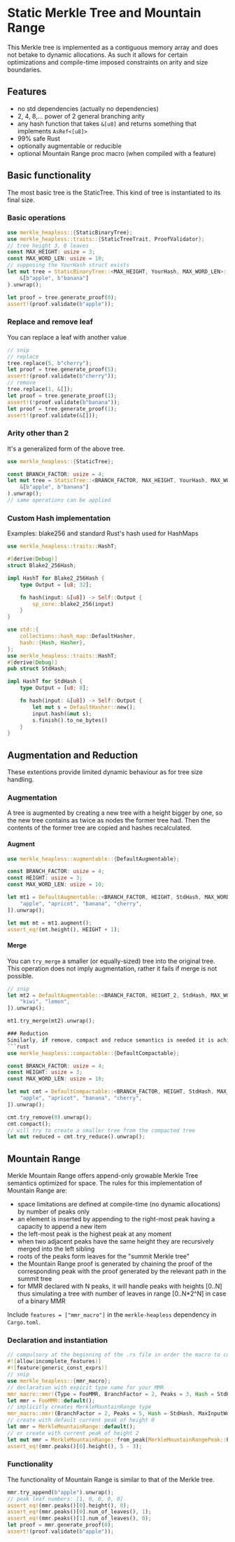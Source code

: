 # Static Merkle Tree and Mountain Range
This Merkle tree is implemented as a contiguous memory array and does not betake to dynamic allocations.
As such it allows for certain optimizations and compile-time imposed constraints on arity and size boundaries.

## Features
- no std dependencies (actually no dependencies)
- 2, 4, 8,... power of 2 general branching arity
- any hash function that takes ```&[u8]``` and returns something that implements ```AsRef<[u8]>```
- 99% safe Rust 
- optionally augmentable or reducible 
- optional Mountain Range proc macro (when compiled with a feature)

## Basic functionality
The most basic tree is the StaticTree.
This kind of tree is instantiated to its final size.

### Basic operations
```rust
use merkle_heapless::{StaticBinaryTree};
use merkle_heapless::traits::{StaticTreeTrait, ProofValidator};
// tree height 3, 8 leaves
const MAX_HEIGHT: usize = 3;
const MAX_WORD_LEN: usize = 10;
// supposing the YourHash struct exists
let mut tree = StaticBinaryTree::<MAX_HEIGHT, YourHash, MAX_WORD_LEN>::try_from(
    &[b"apple", b"banana"]
).unwrap();

let proof = tree.generate_proof(0);
assert!(proof.validate(b"apple"));
```
### Replace and remove leaf
You can replace a leaf with another value
```rust
// snip
// replace
tree.replace(5, b"cherry");
let proof = tree.generate_proof(5);
assert!(proof.validate(b"cherry"));
// remove
tree.replace(1, &[]);
let proof = tree.generate_proof(1);
assert!(!proof.validate(b"banana"));
let proof = tree.generate_proof(1);
assert!(proof.validate(&[]));
```
### Arity other than 2
It's a generalized form of the above tree.
```rust
use merkle_heapless::{StaticTree};

const BRANCH_FACTOR: usize = 4;
let mut tree = StaticTree::<BRANCH_FACTOR, MAX_HEIGHT, YourHash, MAX_WORD_LEN>::try_from(
    &[b"apple", b"banana"]
).unwrap();
// same operations can be applied
```

### Custom Hash implementation
Examples: blake256 and standard Rust's hash used for HashMaps

```rust
use merkle_heapless::traits::HashT;

#[derive(Debug)]
struct Blake2_256Hash;

impl HashT for Blake2_256Hash {
    type Output = [u8; 32];

    fn hash(input: &[u8]) -> Self::Output {
        sp_core::blake2_256(input)
    }
}
```

```rust
use std::{
    collections::hash_map::DefaultHasher,
    hash::{Hash, Hasher},
};
use merkle_heapless::traits::HashT;
#[derive(Debug)]
pub struct StdHash;

impl HashT for StdHash {
    type Output = [u8; 8];

    fn hash(input: &[u8]) -> Self::Output {
        let mut s = DefaultHasher::new();
        input.hash(&mut s);
        s.finish().to_ne_bytes()
    }
}
```

## Augmentation and Reduction
These extentions provide limited dynamic behaviour as for tree size handling.

### Augmentation
A tree is augmented by creating a new tree with a height bigger by one, so the new tree contains as twice as nodes the former tree had.
Then the contents of the former tree are copied and hashes recalculated.
#### Augment
```rust
use merkle_heapless::augmentable::{DefaultAugmentable};

const BRANCH_FACTOR: usize = 4;
const HEIGHT: usize = 3;
const MAX_WORD_LEN: usize = 10;

let mt1 = DefaultAugmentable::<BRANCH_FACTOR, HEIGHT, StdHash, MAX_WORD_LEN>::try_from(&[
    "apple", "apricot", "banana", "cherry",
]).unwrap();

let mut mt = mt1.augment();
assert_eq!(mt.height(), HEIGHT + 1);
```
#### Merge
You can ```try_merge``` a smaller (or equally-sized) tree into the original tree. 
This operation does not imply augmentation, rather it fails if merge is not possible.
```rust
// snip
let mt2 = DefaultAugmentable::<BRANCH_FACTOR, HEIGHT_2, StdHash, MAX_WORD_LEN>::try_from(&[
    "kiwi", "lemon",
]).unwrap();

mt1.try_merge(mt2).unwrap();

### Reduction
Similarly, if remove, compact and reduce semantics is needed it is achievable through a Compactable tree variation:
```rust
use merkle_heapless::compactable::{DefaultCompactable};

const BRANCH_FACTOR: usize = 4;
const HEIGHT: usize = 3;
const MAX_WORD_LEN: usize = 10;

let mut cmt = DefaultCompactable::<BRANCH_FACTOR, HEIGHT, StdHash, MAX_WORD_LEN>::try_from(&[
    "apple", "apricot", "banana", "cherry",
]).unwrap();

cmt.try_remove(0).unwrap();
cmt.compact();
// will try to create a smaller tree from the compacted tree
let mut reduced = cmt.try_reduce().unwrap();
```

## Mountain Range
Merkle Mountain Range offers append-only growable Merkle Tree semantics optimized for space.
The rules for this implementation of Mountain Range are:
- space limitations are defined at compile-time (no dynamic allocations) by number of peaks only
- an element is inserted by appending to the right-most peak having a capacity to append a new item
- the left-most peak is the highest peak at any moment
- when two adjacent peaks have the same height they are recursively merged into the left sibling 
- roots of the peaks form leaves for the "summit Merkle tree"
- the Mountain Range proof is generated by chaining the proof of the corresponding peak with the proof generated by the relevant path in the summit tree 
- for MMR declared with N peaks, it will handle peaks with heights [0..N] thus simulating a tree with number of leaves in range [0..N*2^N] in case of a binary MMR 

Include ```features = ["mmr_macro"]``` in the ```merkle-heapless``` dependency in ```Cargo.toml```.

### Declaration and instantiation
```rust
// compulsory at the beginning of the .rs file in order the macro to compile
#![allow(incomplete_features)]
#![feature(generic_const_exprs)]
// snip
use merkle_heapless::{mmr_macro};
// declaration with expicit type name for your MMR
mmr_macro::mmr!(Type = FooMMR, BranchFactor = 2, Peaks = 3, Hash = StdHash, MaxInputWordLength = 10);
let mmr = FooMMR::default();
// implicitly creates MerkleMountainRange type
mmr_macro::mmr!(BranchFactor = 2, Peaks = 5, Hash = StdHash, MaxInputWordLength = 10);
// create with default current peak of height 0
let mmr = MerkleMountainRange::default();
// or create with current peak of height 2
let mut mmr = MerkleMountainRange::from_peak(MerkleMountainRangePeak::Peak3(Default::default()));
assert_eq!(mmr.peaks()[0].height(), 5 - 3);
```
### Functionality
The functionality of Mountain Range is similar to that of the Merkle tree.   
```rust
mmr.try_append(b"apple").unwrap();
// peak leaf numbers: [1, 0, 0, 0, 0]
assert_eq!(mmr.peaks()[0].height(), 0);
assert_eq!(mmr.peaks()[0].num_of_leaves(), 1);
assert_eq!(mmr.peaks()[1].num_of_leaves(), 0);
let proof = mmr.generate_proof(0);
assert!(proof.validate(b"apple"));
```
